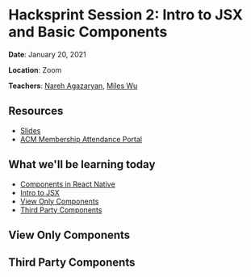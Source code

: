 # Hacksprint Session 2: Intro to JSX and Basic Components

**Date**: January 20, 2021

**Location**: Zoom

**Teachers**: [Nareh Agazaryan](https://github.com/nareha), [Miles Wu](https://github.com/milesswu)

## Resources

- [Slides](https://tinyurl.com/hacksprint21-s2-slides)
- [ACM Membership Attendance Portal](https://members.uclaacm.com/login)

## What we'll be learning today

- [Components in React Native]()
- [Intro to JSX]()
- [View Only Components](#view-only-components)
- [Third Party Components](#third-party-components)

## View Only Components

## Third Party Components
